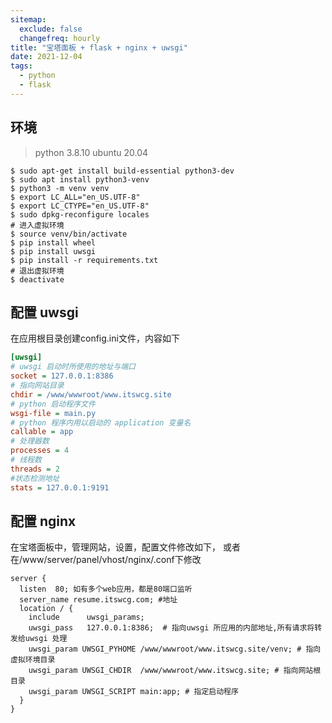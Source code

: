 ```yaml
---
sitemap:
  exclude: false
  changefreq: hourly
title: "宝塔面板 + flask + nginx + uwsgi"
date: 2021-12-04
tags:
  - python
  - flask
---
```


## 环境

> python 3.8.10
> ubuntu 20.04

```shell
$ sudo apt-get install build-essential python3-dev
$ sudo apt install python3-venv
$ python3 -m venv venv
$ export LC_ALL="en_US.UTF-8"
$ export LC_CTYPE="en_US.UTF-8"
$ sudo dpkg-reconfigure locales
# 进入虚拟环境
$ source venv/bin/activate
$ pip install wheel
$ pip install uwsgi
$ pip install -r requirements.txt
# 退出虚拟环境
$ deactivate
```

## 配置 uwsgi

在应用根目录创建config.ini文件，内容如下

```ini
[uwsgi]
# uwsgi 启动时所使用的地址与端口
socket = 127.0.0.1:8386
# 指向网站目录
chdir = /www/wwwroot/www.itswcg.site
# python 启动程序文件
wsgi-file = main.py
# python 程序内用以启动的 application 变量名
callable = app 
# 处理器数
processes = 4
# 线程数
threads = 2
#状态检测地址
stats = 127.0.0.1:9191
```

## 配置 nginx

在宝塔面板中，管理网站，设置，配置文件修改如下，
或者在/www/server/panel/vhost/nginx/<name>.conf下修改

```nginx
server {
  listen  80; 如有多个web应用，都是80端口监听
  server_name resume.itswcg.com; #地址
  location / {
    include      uwsgi_params;
    uwsgi_pass   127.0.0.1:8386;  # 指向uwsgi 所应用的内部地址,所有请求将转发给uwsgi 处理
    uwsgi_param UWSGI_PYHOME /www/wwwroot/www.itswcg.site/venv; # 指向虚拟环境目录
    uwsgi_param UWSGI_CHDIR  /www/wwwroot/www.itswcg.site; # 指向网站根目录
    uwsgi_param UWSGI_SCRIPT main:app; # 指定启动程序
  }
}
```